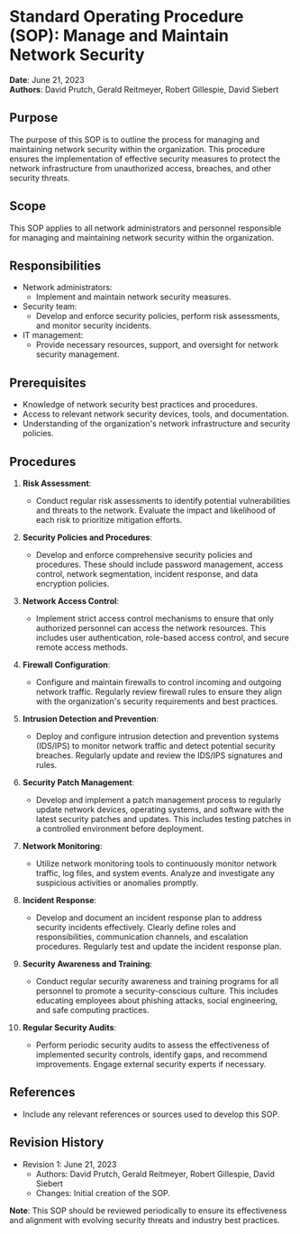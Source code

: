 # Standard Operating Procedure (SOP): Manage and Maintain Network Security


**Date**: June 21, 2023  
**Authors**: David Prutch, Gerald Reitmeyer, Robert Gillespie, David Siebert


## Purpose
The purpose of this SOP is to outline the process for managing and maintaining network security within the organization. This procedure ensures the implementation of effective security measures to protect the network infrastructure from unauthorized access, breaches, and other security threats.


## Scope
This SOP applies to all network administrators and personnel responsible for managing and maintaining network security within the organization.


## Responsibilities
- Network administrators:
  - Implement and maintain network security measures.
- Security team:
  - Develop and enforce security policies, perform risk assessments, and monitor security incidents.
- IT management:
  - Provide necessary resources, support, and oversight for network security management.


## Prerequisites
- Knowledge of network security best practices and procedures.
- Access to relevant network security devices, tools, and documentation.
- Understanding of the organization's network infrastructure and security policies.


## Procedures
1. **Risk Assessment**:
   - Conduct regular risk assessments to identify potential vulnerabilities and threats to the network. Evaluate the impact and likelihood of each risk to prioritize mitigation efforts.


2. **Security Policies and Procedures**:
   - Develop and enforce comprehensive security policies and procedures. These should include password management, access control, network segmentation, incident response, and data encryption policies.


3. **Network Access Control**:
   - Implement strict access control mechanisms to ensure that only authorized personnel can access the network resources. This includes user authentication, role-based access control, and secure remote access methods.


4. **Firewall Configuration**:
   - Configure and maintain firewalls to control incoming and outgoing network traffic. Regularly review firewall rules to ensure they align with the organization's security requirements and best practices.


5. **Intrusion Detection and Prevention**:
   - Deploy and configure intrusion detection and prevention systems (IDS/IPS) to monitor network traffic and detect potential security breaches. Regularly update and review the IDS/IPS signatures and rules.


6. **Security Patch Management**:
   - Develop and implement a patch management process to regularly update network devices, operating systems, and software with the latest security patches and updates. This includes testing patches in a controlled environment before deployment.


7. **Network Monitoring**:
   - Utilize network monitoring tools to continuously monitor network traffic, log files, and system events. Analyze and investigate any suspicious activities or anomalies promptly.


8. **Incident Response**:
   - Develop and document an incident response plan to address security incidents effectively. Clearly define roles and responsibilities, communication channels, and escalation procedures. Regularly test and update the incident response plan.


9. **Security Awareness and Training**:
   - Conduct regular security awareness and training programs for all personnel to promote a security-conscious culture. This includes educating employees about phishing attacks, social engineering, and safe computing practices.


10. **Regular Security Audits**:
    - Perform periodic security audits to assess the effectiveness of implemented security controls, identify gaps, and recommend improvements. Engage external security experts if necessary.


## References
- Include any relevant references or sources used to develop this SOP.


## Revision History
- Revision 1: June 21, 2023
  - Authors: David Prutch, Gerald Reitmeyer, Robert Gillespie, David Siebert
  - Changes: Initial creation of the SOP.


**Note**: This SOP should be reviewed periodically to ensure its effectiveness and alignment with evolving security threats and industry best practices.








